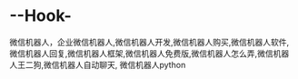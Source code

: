 # --Hook-
微信机器人，企业微信机器人,微信机器人开发,微信机器人购买,微信机器人软件,微信机器人回复,微信机器人框架,微信机器人免费版,微信机器人怎么弄,微信机器人王二狗,微信机器人自动聊天, 微信机器人python
